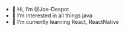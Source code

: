 - 👋 Hi, I’m @Joe-Despot
- 👀 I’m interested in all things java
- 🌱 I’m currently learning React, ReactNative

